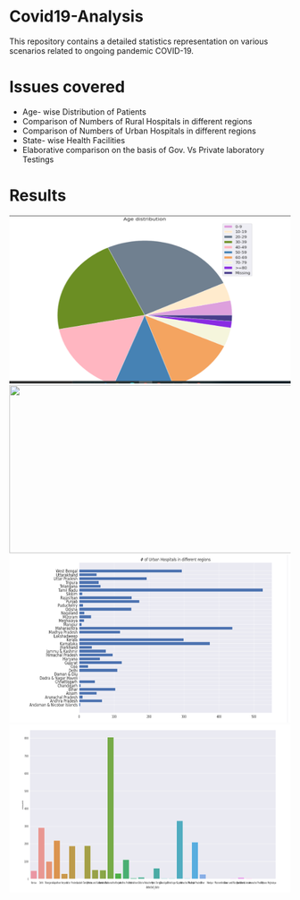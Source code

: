 # Covid19-Analysis
This repository contains a detailed statistics representation on various scenarios related to ongoing pandemic COVID-19.

# Issues covered

* Age- wise Distribution of Patients 
* Comparison of Numbers of Rural Hospitals in different regions
* Comparison of Numbers of Urban Hospitals in different regions
* State- wise Health Facilities
* Elaborative comparison on the basis of Gov. Vs Private laboratory Testings

# Results

<img src="./Results/Screenshot (33).png" height="300" width="600">
<br/>

<img src="./Results/Screenshot (34)" height="300" width="600">

<img src="./Results/Screenshot (35).png" height="300" width="600">

<img src="./Results/Screenshot (36).png" height="300" width="600">


